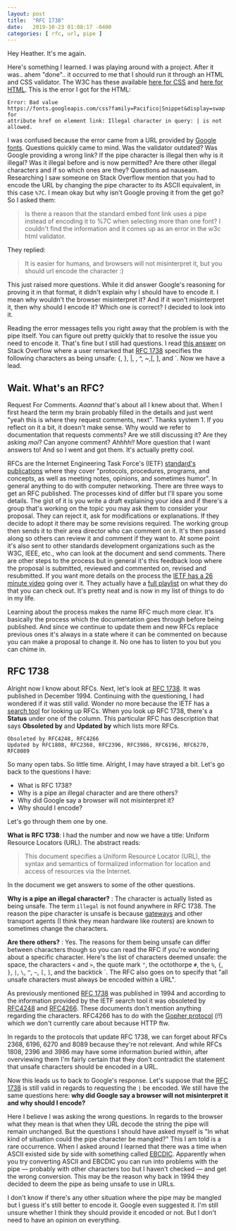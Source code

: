 ```yaml
---
layout: post
title:  "RFC 1738"
date:   2019-10-23 01:08:17 -0400
categories: [ rfc, url, pipe ]
---
```


Hey Heather. It's  me again.

Here's something I learned. I was playing around with a project. After it was..
ahem "done".. it occurred to me that I should run it through an HTML and CSS
validator. The W3C has these available [here for CSS][w3c-css] and [here for
HTML][w3c-html]. This is the error I got for the HTML:

```
Error: Bad value
https://fonts.googleapis.com/css?family=Pacifico|Snippet&display=swap for
attribute href on element link: Illegal character in query: | is not allowed.
```
I was confused because the error came from a URL provided by [Google
fonts][google-fonts]. Questions quickly came to mind. Was the validator
outdated? Was Google providing a wrong link? If the pipe character is illegal
then why is it illegal? Was it illegal before and is now permitted? Are there
other illegal characters and if so which ones are they? Questions ad nauseam.
Researching I saw someone on Stack Overflow mention that you had to encode the
URL by changing the pipe character to its ASCII equivalent, in this case `%7C`.
I mean okay but why isn't Google proving it from the get go? So I asked them: 

> Is there a reason that the standard embed font link uses a pipe instead of
> encoding it to %7C when selecting more than one font? I couldn't find the
> information and it comes up as an error in the w3c html validator.

They replied: 

> It is easier for humans, and browsers will not misinterpret it, but you should
> url encode the character :)

This just raised more questions. While it did answer Google's reasoning for
proving it in that format, it didn't explain why I should have to encode it. I
mean why wouldn't the browser misinterpret it? And if it won't misinterpret it,
then why should I encode it? Which one is correct? I decided to look into it.

Reading the error messages tells you right away that the problem is with the
pipe itself. You can figure out pretty quickly that to resolve the issue you
need to encode it. That's fine but I still had questions. I read [this
answer][so-answer-1] on Stack Overflow where a user remarked that [RFC
1738][rfc-1738] specifies the following characters as being unsafe: {, }, |, \,
^, ~,[, ], and \`. Now we have a lead. 

## Wait. What's an RFC?

Request For Comments. *Aaannd* that's about all I knew about that. When I first
heard the term my brain probably filled in the details and just went "yeah this
is where they request comments, next". Thanks system 1. If you reflect on it a
bit, it doesn't make sense. Why would we refer to documentation that requests
comments? Are we still discussing it? Are they asking *moi*? Can anyone
comment? *Ahhhh!!* More question that I want answers to! And so I went and got
them. It's actually pretty cool.

RFCs are the Internet Engineering Task Force's (IETF) [standard's
publications][ietf-rfcs] where they cover "protocols, procedures, programs, and
concepts, as well as meeting notes, opinions, and sometimes humor". In general
anything to do with computer networking. There are three ways to get an RFC
published. The processes kind of differ but I'll spare you some details. The
gist of it is you write a draft explaining your idea and if there's a group
that's working on the topic you may ask them to consider your proposal. They can
reject it, ask for modifications or explanations. If they decide to adopt it
there may be some revisions required. The working group then sends it to their
area director who can comment on it. It's then passed along so others can review
it and comment if they want to. At some point it's also sent to other standards
development organizations such as the W3C, IEEE, etc., who can look at the
document and send comments. There are other steps to the process but in general
it's this feedback loop where the proposal is submitted, reviewed and commented
on, revised and resubmitted. If you want more details on the process the [IETF
has a 26 minute video][YT-ietf-rfc] going over it. They actually have a [full
playlist][YT-ietf-list] on what they do that you can check out. It's pretty neat
and is now in my list of things to do in my life.

Learning about the process makes the name RFC much more clear. It's basically
the process which the documentation goes through before being published. And
since we continue to update them and new RFCs replace previous ones it's always
in a state where it can be commented on because you can make a proposal to
change it. No one has to listen to you but you can chime in. 

## RFC 1738

Alright now I know about RFCs. Next, let's look at [RFC 1738][rfc-1738]. It was
published in December 1994. Continuing with the questioning, I had wondered if
it was still valid. Wonder no more because the IETF has a [search
tool][ietf-datatracker] for looking up RFCs. When you look up RFC 1738, there's
a **Status** under one of the column. This particular RFC has description that
says **Obsoleted by** and **Updated by** which lists more RFCs.

```
Obsoleted by RFC4248, RFC4266
Updated by RFC1808, RFC2368, RFC2396, RFC3986, RFC6196, RFC6270, RFC8089
```
So many open tabs. So little time. Alright, I may have strayed a bit. Let's go
back to the questions I have:

- What is RFC 1738?
- Why is a pipe an illegal character and are there others?
- Why did Google say a browser will not misinterpret it?
- Why should I encode?

Let's go through them one by one.

**What is RFC 1738**: I had the number and now we have a title: Uniform Resource
Locators (URL). The abstract reads:

> This document specifies a Uniform Resource Locator (URL), the syntax and
> semantics of formalized information for location and access of resources via
> the Internet.

In the document we get answers to some of the other questions.

**Why is a pipe an illegal character?** : The character is actually listed as
being unsafe. The term `illegal` is not found anywhere in RFC 1738. The reason
the pipe character is unsafe is because [gateways][wiki-gateway] and other
transport agents (I think they mean hardware like routers) are known to
sometimes change the characters.

**Are there others?** : Yes. The reasons for them being unsafe can differ
between characters though so you can read the RFC if you're wondering about a
specific character. Here's the list of characters deemed unsafe: the space, the
characters `<` and `>`, the quote mark `"`, the octothorpe `#`, the `%`, `{`,
`}`, `|`, `\`, `^`, `~`, `[`, `]`, and the backtick \`. The RFC also goes on
to specify that "all unsafe characters must always be encoded within a URL".

As previously mentioned [RFC 1738][rfc-1738] was published in 1994 and according
to the information provided by the IETF search tool it was obsoleted by
[RFC4248][rfc-4248] and [RFC4266][rfc-4266]. These documents don't mention
anything regarding the characters. RFC4266 has to do with the [Gopher
protocol][gopher-protocol] (*!!*) which we don't currently care about because
HTTP ftw.

In regards to the protocols that update RFC 1738, we can forget about RFCs 2368,
6196, 6270 and 8089 because they're not relevant. And while RFCs 1808, 2396 and
3986 may have some information buried within, after overviewing them I'm fairly
certain that they don't contradict the statement that unsafe characters should
be encoded in a URL.

Now this leads us to back to Google's response. Let's suppose that the [RFC
1738][rfc-1738] is still valid in regards to requesting the `|` be encoded. We
still have the same questions here: **why did Google say a browser will not
misinterpret it and why should I encode?**

Here I believe I was asking the wrong questions. In regards to the browser what
they mean is that when they URL decode the string the pipe will remain
unchanged. But the questions I should have asked myself is "In what kind of
situation could the pipe character be mangled?" This I am told is a rare
occurrence. When I asked around I learned that there was a time when ASCII
existed side by side with something called [EBCDIC][wiki-ebcdic]. Apparently
when you try converting ASCII and EBCDIC you can run into problems with the
pipe — probably with other characters too but I haven't checked — and get the
wrong conversion. This may be the reason why back in 1994 they decided to deem
the pipe as being unsafe to use in URLs.

I don't know if there's any other situation where the pipe may be mangled but I
guess it's still better to encode it. Google even suggested it. I'm still unsure
whether I think they should provide it encoded or not. But I don't need to have
an opinion on everything.

[w3c-css]: https://jigsaw.w3.org/css-validator/
[w3c-html]: https://validator.w3.org/#validate_by_uri
[so-answer-1]: https://stackoverflow.com/a/22469221
[google-fonts]: https://fonts.google.com/
[rfc-1738]: https://www.ietf.org/rfc/rfc1738.txt
[ietf-rfcs]: https://www.ietf.org/standards/rfcs/
[YT-ietf-rfc]: https://www.youtube.com/watch?v=j3Toe4P9Pa8
[YT-ietf-list]: https://www.youtube.com/watch?v=_TlqisFpMGw&list=PLC86T-6ZTP5hXPJ
[ietf-datatracker]: https://datatracker.ietf.org/
[wiki-gateway]: https://en.wikipedia.org/wiki/Gateway_(telecommunications)
[rfc-4248]: https://www.ietf.org/rfc/rfc4248.txt
[rfc-4266]: https://www.ietf.org/rfc/rfc4266.txt
[gopher-protocol]: https://en.wikipedia.org/wiki/Gopher_(protocol)
[wiki-ebcdic]: https://en.wikipedia.org/wiki/EBCDIC
